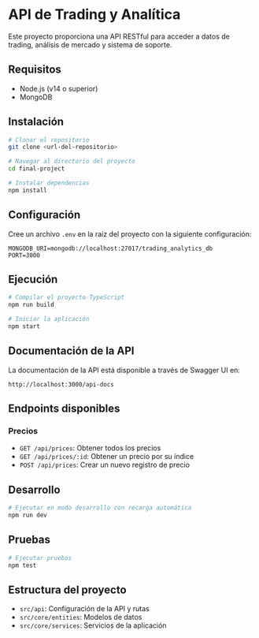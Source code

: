 # API de Trading y Analítica

Este proyecto proporciona una API RESTful para acceder a datos de trading, análisis de mercado y sistema de soporte.

## Requisitos

- Node.js (v14 o superior)
- MongoDB

## Instalación

```bash
# Clonar el repositorio
git clone <url-del-repositorio>

# Navegar al directorio del proyecto
cd final-project

# Instalar dependencias
npm install
```

## Configuración

Cree un archivo `.env` en la raíz del proyecto con la siguiente configuración:

```
MONGODB_URI=mongodb://localhost:27017/trading_analytics_db
PORT=3000
```

## Ejecución

```bash
# Compilar el proyecto TypeScript
npm run build

# Iniciar la aplicación
npm start
```

## Documentación de la API

La documentación de la API está disponible a través de Swagger UI en:

```
http://localhost:3000/api-docs
```

## Endpoints disponibles

### Precios

- `GET /api/prices`: Obtener todos los precios
- `GET /api/prices/:id`: Obtener un precio por su índice
- `POST /api/prices`: Crear un nuevo registro de precio

## Desarrollo

```bash
# Ejecutar en modo desarrollo con recarga automática
npm run dev
```

## Pruebas

```bash
# Ejecutar pruebas
npm test
```

## Estructura del proyecto

- `src/api`: Configuración de la API y rutas
- `src/core/entities`: Modelos de datos
- `src/core/services`: Servicios de la aplicación
